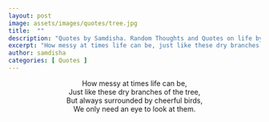 ```yaml
---
layout: post
image: assets/images/quotes/tree.jpg
title:  ""
description: "Quotes by Samdisha. Random Thoughts and Quotes on life by Samdisha Khunger."
excerpt: "How messy at times life can be, just like these dry branches of the tree, but always surrounded by cheerful birds. We only need an eye to look at them"
author: samdisha
categories: [ Quotes ]
---
```


<center>

How messy at times life can be,<br>
Just like these dry branches of the tree,<br>
But always surrounded by cheerful birds,<br>
We only need an eye to look at them.
</center>